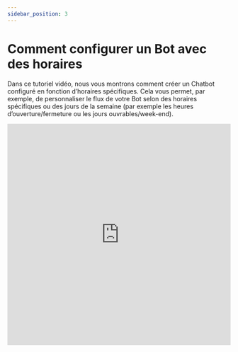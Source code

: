 ```yaml
---
sidebar_position: 3
---
```


# Comment configurer un Bot avec des horaires

Dans ce tutoriel vidéo, nous vous montrons comment créer un Chatbot configuré en fonction d’horaires spécifiques. Cela vous permet, par exemple, de personnaliser le flux de votre Bot selon des horaires spécifiques ou des jours de la semaine (par exemple les heures d’ouverture/fermeture ou les jours ouvrables/week-end).

<iframe width="100%" height="500" src="https://www.youtube.com/embed/h8ZDZAx4pQk?si=3fp9-wjf8xUd88Xe" title="Comment configurer un Bot avec des horaires" frameborder="0" allow="accelerometer; autoplay; clipboard-write; encrypted-media; gyroscope; picture-in-picture; web-share" referrerpolicy="strict-origin-when-cross-origin" allowfullscreen></iframe>
